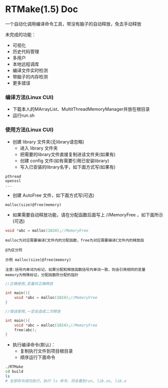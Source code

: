 RTMake(1.5) Doc
================================

一个自动化调用编译命令工具，带没有脑子的自动释放，免去手动释放

未完成的功能：
- 可视化
- 历史代码管理
- 多用户
- 本地远程调库
- 编译文件实时检测
- 带脑子的内存检测
- 更多错误

### 编译方法(Linux CUI)
- 下载本人的MArrayList、MultitThreadMemoryManager并放在根目录
- 运行run.sh

### 使用方法(Linux CUI)
- 创建 library 文件夹(无library请忽略)
    - 进入 library 文件夹
    - 把需要的library文件直接复制进该文件夹(如果有)
    - 创建 config 文件(如有需要引用已安装library)
    - 写入已安装的library名字，如下面方式写(如果有)
```
pthread
openssl
...
```
- 创建 AutoFree 文件，如下面方式写(可选) 
```
malloc(size)@free(memory)
```

- 如果需要自动释放功能，请在分配函数后面写上 //MemoryFree ，如下面所示(可选) 

```c
void *abc = malloc(1024);//MemoryFree
```

```
malloc为对应需要编译C文件内的分配函数，free为对应需要编译C文件内的释放函

@为区分符

示例 malloc(size)@free(memory)

注意:括号内单词为标记，如果分配和释放函数括号内单词一致，则会引用相同的变量
memory为特殊标记，分配函数所分配的指针
```

```c
//正确使用,变量将正确释放

int main(){
	void *abc = malloc(1024);//MemoryFree
}
```

```c
//错误使用,一定会造成二次释放

int main(){
	void *abc = malloc(1024);//MemoryFree
	free(abc);
}
```
- 执行编译命令(默认)：
    - 复制执行文件到项目根目录
    - 顺序运行下面命令
```sh
./RTMake
cd build
ls
# 全部命令成功执行，执行 ls 命令，将会看到run, lib.so, lib.a
```
